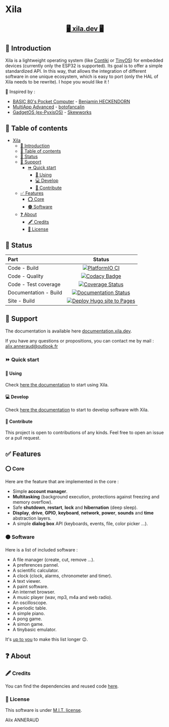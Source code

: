 # Xila

<h2>
<p align="center">
<a href="https://xila.dev">🖥️ xila.dev 🖥️</a>
</p>
</h2>

## 📰 Introduction

Xila is a lightweight operating system (like [Contiki](https://github.com/contiki-os/contiki "Contiki") or [TinyOS](https://github.com/tinyos/tinyos-main "TinyOS")) for embedded devices (currently only the ESP32 is supported). Its goal is to offer a simple standardized API. In this way, that allows the integration of different software in one unique ecosystem, which is easy to port (only the HAL of Xila needs to be rewrite). I hope you would like it !

💭 Inspired by :
- [BASIC 80's Pocket Computer](https://www.youtube.com/watch?v=Hjdj14C_jAI "BASIC 80's Pocket Computer") - [Benjamin HECKENDORN](https://www.benheck.com/ "Benjamin HECKENDORN")
- [MultiApp Advanced](https://github.com/botofancalin/M5Stack-MultiApp-Advanced "MultiApp Advanced") - [botofancalin](https://github.com/botofancalin "botofancalin")
- [GadgetOS (ex-PyxisOS)](https://www.skewworks.com/pyxis "GadgetOS (ex-PyxisOS)") - [Skewworks](https://www.skewworks.com "Skewworks")


## 📖 Table of contents

- [Xila](#xila)
  - [📰 Introduction](#-introduction)
  - [📖 Table of contents](#-table-of-contents)
  - [🚦 Status](#-status)
  - [📄 Support](#-support)
    - [⏩ Quick start](#-quick-start)
      - [🔰 Using](#-using)
      - [💻 Develop](#-develop)
      - [🔬 Contribute](#-contribute)
  - [✅ Features](#-features)
    - [⭕ Core](#-core)
    - [🟠 Software](#-software)
  - [❓ About](#-about)
    - [🖋️ Credits](#️-credits)
    - [🧾 License](#-license)

## 🚦 Status

| Part | Status |
| :--- | :---: |
| Code - Build | [![PlatformIO CI](https://github.com/AlixANNERAUD/Xila/actions/workflows/build_code.yml/badge.svg)](https://github.com/AlixANNERAUD/Xila/actions/workflows/build_code.yml) |
| Code - Quality | [![Codacy Badge](https://app.codacy.com/project/badge/Grade/793e3ff4ec7c4fb78254cb5bc4b0eb20)](https://app.codacy.com/gh/AlixANNERAUD/Xila/dashboard?utm_source=gh&utm_medium=referral&utm_content=&utm_campaign=Badge_grade) |
| Code - Test coverage | [![Coverage Status](https://coveralls.io/repos/github/AlixANNERAUD/Xila/badge.svg?branch=main)](https://coveralls.io/github/AlixANNERAUD/Xila?branch=main) |
| Documentation - Build | [![Documentation Status](https://readthedocs.org/projects/xila/badge/?version=latest)](https://xila.readthedocs.io/en/latest/?badge=latest) |
| Site - Build| [![Deploy Hugo site to Pages](https://github.com/AlixANNERAUD/Xila_Site/actions/workflows/hugo.yml/badge.svg)](https://github.com/AlixANNERAUD/Xila_Site/actions/workflows/hugo.yml) |

## 📄 Support

The documentation is available here [documentation.xila.dev](https://documentation.xila.dev/ "Xila documentation").

If you have any questions or propositions, you can contact me by mail : [alix.anneraud@outlook.fr](mailto:alix.anneraud@outlook.fr) 

### ⏩ Quick start

#### 🔰 Using

Check [here the documentation](https://documentation.xila.dev/en/latest/Introduction/Get%20started/Use.html) to start using Xila.

#### 💻 Develop

Check [here the documentation](https://documentation.xila.dev/en/latest/Introduction/Get%20started/Developpment.html) to start to develop software with Xila.

#### 🔬 Contribute

This project is open to contributions of any kinds. Feel free to open an issue or a pull request.

## ✅ Features

### ⭕ Core

Here are the feature that are implemented in the core :

- Simple **account manager**.
- **Multitasking** (background execution, protections against freezing and memory overflow).
- Safe **shutdown**, **restart**, **lock** and **hibernation** (deep sleep).
- **Display**, **drive**, **GPIO**, **keyboard**, **network**, **power**, **sounds** and **time** abstraction layers.
- A simple **dialog box** API (keyboards, events, file, color picker ...).

### 🟠 Software

Here is a list of included software :

- A file manager (create, cut, remove ...).
- A preferences pannel.
- A scientific calculator.
- A clock (clock, alarms, chronometer and timer).
- A text viewer.
- A paint software.
- An internet browser.
- A music player (wav, mp3, m4a and web radio).
- An oscilloscope.
- A periodic table.
- A simple piano.
- A pong game.
- A simon game.
- A tinybasic emulator.

It's [up to you](#develop) to make this list longer 😉.

## ❓ About

### 🖋️ Credits

You can find the dependencies and reused code [here](https://xila.alixfaitgrr.fr/en/latest/Credits.html "Credits").

### 🧾 License

This software is under [M.I.T. license](https://alix-anneraud.mit-license.org/ "M.I.T. licence").

Alix ANNERAUD